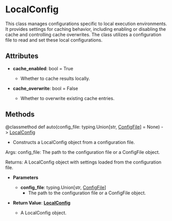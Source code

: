 # LocalConfig

This class manages configurations specific to local execution environments. It provides settings for caching behavior, including enabling or disabling the cache and controlling cache overwrites. The class utilizes a configuration file to read and set these local configurations.

## Attributes

- **cache_enabled**: bool = True
  - Whether to cache results locally.

- **cache_overwrite**: bool = False
  - Whether to overwrite existing cache entries.



## Methods
@classmethod
def auto(config_file: typing.Union[str, [ConfigFile](flytekit_configuration_file_configfile)] = None) - > [LocalConfig](flytekit_configuration_localconfig)
-  Constructs a LocalConfig object from a configuration file.

Args:
    config_file: The path to the configuration file or a ConfigFile object.

Returns:
    A LocalConfig object with settings loaded from the configuration file.
- **Parameters**

  - **config_file**: typing.Union[str, [ConfigFile](flytekit_configuration_file_configfile)]
    - The path to the configuration file or a ConfigFile object.

- **Return Value**:
**[LocalConfig](flytekit_configuration_localconfig)**
  - A LocalConfig object.
